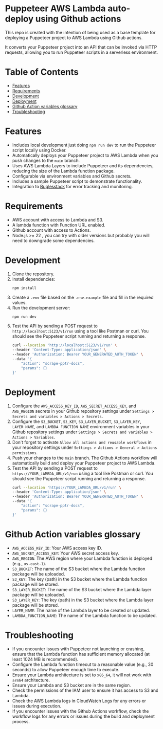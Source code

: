 # Puppeteer AWS Lambda auto-deploy using Github actions

This repo is created with the intention of being used as a base template for deploying a Puppeteer project to AWS Lambda using Github actions.

It converts your Puppeteer project into an API that can be invoked via HTTP requests, allowing you to run Puppeteer scripts in a serverless environment.

# Table of Contents
- [Features](#features)
- [Requirements](#requirements)
- [Development](#development)
- [Deployment](#deployment)
- [Github Action variables glossary](#github-action-variables-glossary)
- [Troubleshooting](#troubleshooting)

# Features
- Includes local development just doing `npm run dev` to run the Puppeteer script locally using Docker.
- Automatically deploys your Puppeteer project to AWS Lambda when you push changes to the `main` branch.
- Uses AWS Lambda Layers to include Puppeteer and its dependencies, reducing the size of the Lambda function package.
- Configurable via environment variables and Github secrets.
- Includes a sample Puppeteer script to demonstrate functionality.
- Integration to [Buglesstack](https://buglesstack.com/) for error tracking and monitoring.

# Requirements
- AWS account with access to Lambda and S3.
- A lambda function with Function URL enabled.
- Github account with access to Actions.
- Node.js >= 22 , you can try with older versions but probably you will need to downgrade some dependencies.

# Development
1. Clone the repository.
2. Install dependencies:
   ```bash
   npm install
   ```
3. Create a `.env` file based on the `.env.example` file and fill in the required values.
4. Run the development server:
   ```bash
   npm run dev
   ```
5. Test the API by sending a POST request to `http://localhost:5123/v1/run` using a tool like Postman or curl. You should see the Puppeteer script running and returning a response.
    ```bash
    curl --location 'http://localhost:5123/v1/run' \
    --header 'Content-Type: application/json' \
    --header 'Authorization: Bearer YOUR_GENERATED_AUTH_TOKEN' \
    --data '{
        "action": "scrape-pptr-docs",
        "params": {}
    }'
    ```

# Deployment
1. Configure the `AWS_ACCESS_KEY_ID`,  `AWS_SECRET_ACCESS_KEY`, and `AWS_REGION` secrets in your Github repository settings under `Settings > Secrets and variables > Actions > Secrets`.
2. Configure the `S3_BUCKET`, `S3_KEY`, `S3_LAYER_BUCKET`, `S3_LAYER_KEY`, `LAYER_NAME`, and `LAMBDA_FUNCTION_NAME` environment variables in your Github repository settings under `Settings > Secrets and variables > Actions > Variables`.
3. Don't forget to activate `Allow all actions and reusable workflows` in your repository settings under `Settings > Actions > General > Actions permissions`.
4. Push your changes to the `main` branch. The Github Actions workflow will automatically build and deploy your Puppeteer project to AWS Lambda.
5. Test the API by sending a POST request to `https://YOUR_LAMBDA_URL/v1/run` using a tool like Postman or curl. You should see the Puppeteer script running and returning a response.
    ```bash
    curl --location 'https://YOUR_LAMBDA_URL/v1/run' \
    --header 'Content-Type: application/json' \
    --header 'Authorization: Bearer YOUR_GENERATED_AUTH_TOKEN' \
    --data '{
        "action": "scrape-pptr-docs",
        "params": {}
    }'
    ```

# Github Action variables glossary
- `AWS_ACCESS_KEY_ID`: Your AWS access key ID.
- `AWS_SECRET_ACCESS_KEY`: Your AWS secret access key.
- `AWS_REGION`: The AWS region where your Lambda function is deployed (e.g., `us-east-1`).
- `S3_BUCKET`: The name of the S3 bucket where the Lambda function package will be uploaded.
- `S3_KEY`: The key (path) in the S3 bucket where the Lambda function package will be stored.
- `S3_LAYER_BUCKET`: The name of the S3 bucket where the Lambda layer package will be uploaded.
- `S3_LAYER_KEY`: The key (path) in the S3 bucket where the Lambda layer package will be stored.
- `LAYER_NAME`: The name of the Lambda layer to be created or updated.
- `LAMBDA_FUNCTION_NAME`: The name of the Lambda function to be updated.

# Troubleshooting
- If you encounter issues with Puppeteer not launching or crashing, ensure that the Lambda function has sufficient memory allocated (at least 1024 MB is recommended).
- Configure the Lambda function timeout to a reasonable value (e.g., 30 seconds) to allow Puppeteer enough time to execute.
- Ensure your Lambda architecture is set to `x86_64`, it will not work with `arm64` architecture.
- Ensure your Lambda and S3 bucket are in the same region.
- Check the permissions of the IAM user to ensure it has access to S3 and Lambda.
- Check the AWS Lambda logs in CloudWatch Logs for any errors or issues during execution.
- If you encounter issues with the Github Actions workflow, check the workflow logs for any errors or issues during the build and deployment process.